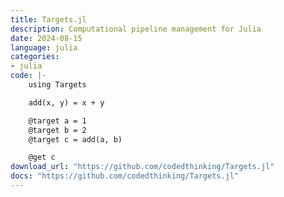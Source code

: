 ```yaml
---
title: Targets.jl
description: Computational pipeline management for Julia
date: 2024-08-15
language: julia
categories:
- julia
code: |-
    using Targets

    add(x, y) = x + y

    @target a = 1
    @target b = 2
    @target c = add(a, b)

    @get c
download_url: "https://github.com/codedthinking/Targets.jl"
docs: "https://github.com/codedthinking/Targets.jl"
---
```


